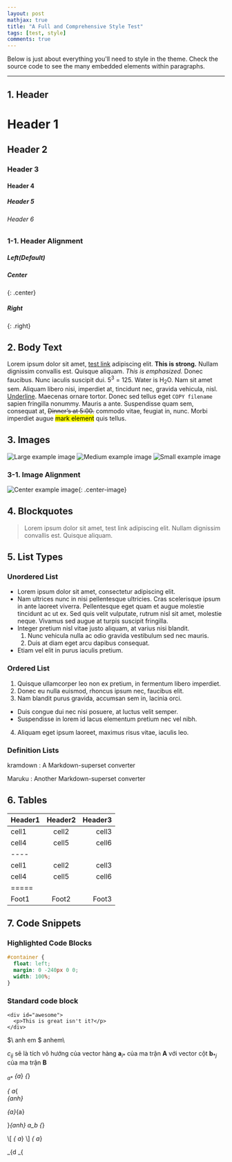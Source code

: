 ```yaml
---
layout: post
mathjax: true
title: "A Full and Comprehensive Style Test"
tags: [test, style]
comments: true
---
```


Below is just about everything you'll need to style in the theme. Check the source code to see the many embedded elements within paragraphs.

---

## 1. Header 

# Header 1

## Header 2

### Header 3

#### Header 4

##### Header 5

###### Header 6

### 1-1. Header Alignment 

##### Left(Default)

##### Center
{: .center}

##### Right
{: .right}

## 2. Body Text

Lorem ipsum dolor sit amet, [test link](#) adipiscing elit. **This is strong.** Nullam dignissim convallis est. Quisque aliquam. *This is emphasized.* Donec faucibus. Nunc iaculis suscipit dui. 5<sup>3</sup> = 125. Water is H<sub>2</sub>O. Nam sit amet sem. Aliquam libero nisi, imperdiet at, tincidunt nec, gravida vehicula, nisl. <u>Underline</u>. Maecenas ornare tortor. Donec sed tellus eget `COPY filename` sapien fringilla nonummy. Mauris a ante. Suspendisse quam sem, consequat at, <del>Dinner’s at 5:00.</del> commodo vitae, feugiat in, nunc. Morbi imperdiet augue <mark>mark element</mark> quis tellus.

## 3. Images

![Large example image](http://placehold.it/800x400 "Large example image")
![Medium example image](http://placehold.it/400x200 "Medium example image")
![Small example image](http://placehold.it/200x200 "Small example image")

### 3-1. Image Alignment
![Center example image](http://placehold.it/200x200 "Center"){: .center-image}

## 4. Blockquotes

> Lorem ipsum dolor sit amet, test link adipiscing elit. Nullam dignissim convallis est. Quisque aliquam.

## 5. List Types

### Unordered List

* Lorem ipsum dolor sit amet, consectetur adipiscing elit.
* Nam ultrices nunc in nisi pellentesque ultricies. Cras scelerisque ipsum in ante laoreet viverra. Pellentesque eget quam et augue molestie tincidunt ac ut ex. Sed quis velit vulputate, rutrum nisl sit amet, molestie neque. Vivamus sed augue at turpis suscipit fringilla.
* Integer pretium nisl vitae justo aliquam, at varius nisi blandit.
  1. Nunc vehicula nulla ac odio gravida vestibulum sed nec mauris.
  2. Duis at diam eget arcu dapibus consequat.
* Etiam vel elit in purus iaculis pretium.

### Ordered List

1. Quisque ullamcorper leo non ex pretium, in fermentum libero imperdiet.
2. Donec eu nulla euismod, rhoncus ipsum nec, faucibus elit.
3. Nam blandit purus gravida, accumsan sem in, lacinia orci.
  * Duis congue dui nec nisi posuere, at luctus velit semper.
  * Suspendisse in lorem id lacus elementum pretium nec vel nibh.
4. Aliquam eget ipsum laoreet, maximus risus vitae, iaculis leo.

### Definition Lists

kramdown
: A Markdown-superset converter

Maruku
: Another Markdown-superset converter

## 6. Tables

| Header1 | Header2 | Header3 |
|:--------|:-------:|--------:|
| cell1   | cell2   | cell3   |
| cell4   | cell5   | cell6   |
|----
| cell1   | cell2   | cell3   |
| cell4   | cell5   | cell6   |
|=====
| Foot1   | Foot2   | Foot3


## 7. Code Snippets

### Highlighted Code Blocks

```css
#container {
  float: left;
  margin: 0 -240px 0 0;
  width: 100%;
}
```

### Standard code block

    <div id="awesome">
      <p>This is great isn't it?</p>
    </div>

$\  anh em $   anhem\

$c_{ij}$ sẽ là tích vô hướng của vector hàng  $\textbf{a}_{i*}$ của ma trận $\textbf{A}$ với vector cột $\textbf{b}_{*j}$ của ma trận $\textbf{B}$ 

$_{a*}$
_{a_}  _{_}  

 _{ a_{          
_{anh}_

_{a}_{a}

 }_{anh} a_b {_}

 \\[ *{  a*} \\]
 _{ a_}

 _{d _{